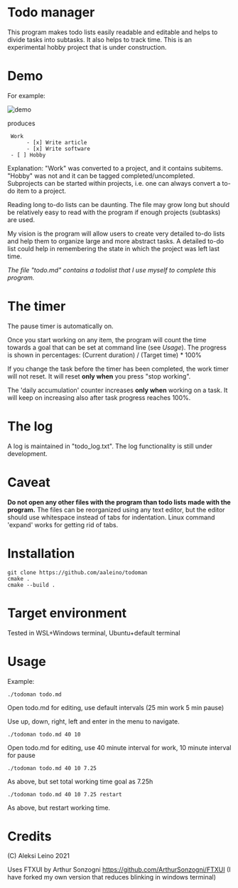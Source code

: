 # Todo manager

This program makes todo lists easily readable and editable and helps to divide tasks into subtasks. It also helps to track time. 
This is an experimental hobby project that is under construction.

Demo
====

For example:

![demo](https://github.com/aaleino/todoman/blob/main/todoman.gif "Todo manager demo")


produces

     Work
          - [x] Write article
          - [x] Write software
     - [ ] Hobby


Explanation: "Work" was converted to a project, and it contains subitems. "Hobby" was not and it can be tagged completed/uncompleted.
Subprojects can be started within projects, i.e. one can always convert a to-do item to a project. 

Reading long to-do lists can be daunting. The file may grow long but should be relatively easy to read with the program if enough projects (subtasks) are used.  

My vision is the program will allow users to create very detailed to-do lists and help them to organize large and more abstract tasks.
A detailed to-do list could help in remembering the state in which the project was left last time.

*The file "todo.md" contains a todolist that I use myself to complete this program.*

The timer
=========

The pause timer is automatically on.

Once you start working on any item, the program will count the time towards a goal that can be set at command line (see *Usage*).
The progress is shown in percentages:  (Current duration) / (Target time) * 100%

If you change the task before the timer has been completed, the work timer will not reset. It will reset **only when** you press "stop working".

The 'daily accumulation' counter increases **only when** working on a task. It will keep on increasing also after task progress reaches 100%.

The log
=======

A log is maintained in "todo_log.txt". The log functionality is still under development.

Caveat
======

**Do not open any other files with the program than todo lists made with the program.**
The files can be reorganized using any text editor, but the editor should use whitespace instead of tabs for indentation.
Linux command 'expand' works for getting rid of tabs.

Installation
============

	git clone https://github.com/aaleino/todoman
	cmake .
	cmake --build .
	

Target environment
==================

Tested in WSL+Windows terminal, Ubuntu+default terminal 

Usage
=====


Example:

	./todoman todo.md

Open todo.md for editing, use default intervals (25 min work 5 min pause)

Use up, down, right, left and enter in the menu to navigate. 

	./todoman todo.md 40 10

Open todo.md for editing, use 40 minute interval for work, 10 minute interval for pause

	./todoman todo.md 40 10 7.25

As above, but set total working time goal as 7.25h

	./todoman todo.md 40 10 7.25 restart

As above, but restart working time.

Credits
=======

(C) Aleksi Leino 2021

Uses FTXUI by Arthur Sonzogni
https://github.com/ArthurSonzogni/FTXUI
(I have forked my own version that reduces blinking in windows terminal)
